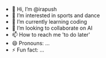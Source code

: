- 👋 Hi, I’m @irapush
- 👀 I’m interested in sports and dance
- 🌱 I’m currently learning coding
- 💞️ I’m looking to collaborate on AI
- 📫 How to reach me 'to do later'
- 😄 Pronouns: ...
- ⚡ Fun fact: ...

<!---
irapush/irapush is a ✨ special ✨ repository because its `README.md` (this file) appears on your GitHub profile.
You can click the Preview link to take a look at your changes.
--->

